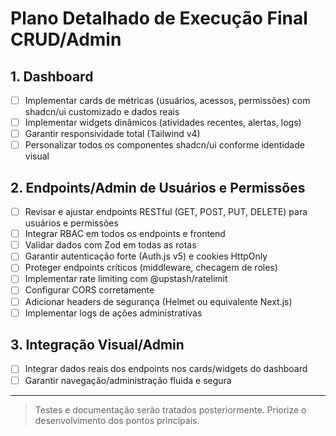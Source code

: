 # Plano Detalhado de Execução Final CRUD/Admin

## 1. Dashboard
- [ ] Implementar cards de métricas (usuários, acessos, permissões) com shadcn/ui customizado e dados reais
- [ ] Implementar widgets dinâmicos (atividades recentes, alertas, logs)
- [ ] Garantir responsividade total (Tailwind v4)
- [ ] Personalizar todos os componentes shadcn/ui conforme identidade visual

## 2. Endpoints/Admin de Usuários e Permissões
- [ ] Revisar e ajustar endpoints RESTful (GET, POST, PUT, DELETE) para usuários e permissões
- [ ] Integrar RBAC em todos os endpoints e frontend
- [ ] Validar dados com Zod em todas as rotas
- [ ] Garantir autenticação forte (Auth.js v5) e cookies HttpOnly
- [ ] Proteger endpoints críticos (middleware, checagem de roles)
- [ ] Implementar rate limiting com @upstash/ratelimit
- [ ] Configurar CORS corretamente
- [ ] Adicionar headers de segurança (Helmet ou equivalente Next.js)
- [ ] Implementar logs de ações administrativas

## 3. Integração Visual/Admin
- [ ] Integrar dados reais dos endpoints nos cards/widgets do dashboard
- [ ] Garantir navegação/administração fluida e segura

---

> Testes e documentação serão tratados posteriormente. Priorize o desenvolvimento dos pontos principais.
